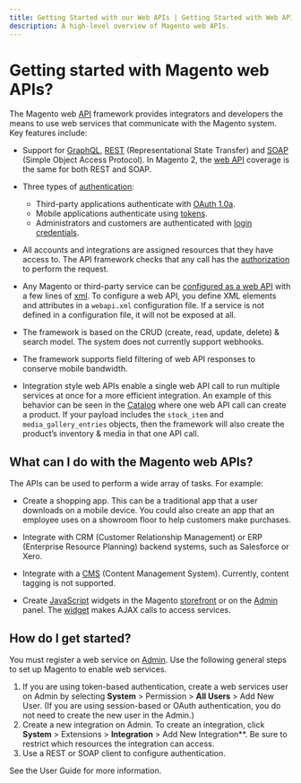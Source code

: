 ```yaml
---
title: Getting Started with our Web APIs | Getting Started with Web APIs
description: A high-level overview of Magento web APIs.
---
```


# Getting started with Magento web APIs?

The Magento web [API](https://glossary.magento.com/api) framework provides integrators and developers the means to use web services that communicate with the Magento system. Key features include:

*  Support for [GraphQL](https://devdocs.magento.com/guides/v2.4/graphql/index.html), [REST](https://devdocs.magento.com/guides/v2.4/rest/bk-rest.html) (Representational State Transfer) and [SOAP](https://devdocs.magento.com/guides/v2.4/soap/bk-soap.html) (Simple Object Access Protocol). In Magento 2, the [web API](https://glossary.magento.com/web-api) coverage is the same for both REST and SOAP.

*  Three types of [authentication](./authentication/index.md):
   *  Third-party applications authenticate with [OAuth 1.0a](./authentication/gs-authentication-oauth.md).
   *  Mobile applications authenticate using [tokens](./authentication/gs-authentication-token.md).
   *  Administrators and customers are authenticated with [login credentials](./authentication/gs-authentication-token.md).

*  All accounts and integrations are assigned resources that they have access to. The API framework checks that any call has the [authorization](https://glossary.magento.com/authorization) to perform the request.

*  Any Magento or third-party service can be [configured as a web API](https://developer.adobe.com/commerce/php/development/components/web-api/services/) with a few lines of [xml](https://glossary.magento.com/xml). To configure a web API, you define XML elements and attributes in a `webapi.xml` configuration file. If a service is not defined in a configuration file, it will not be exposed at all.

*  The framework is based on the CRUD (create, read, update, delete) & search model. The system does not currently support webhooks.

*  The framework supports field filtering of web API responses to conserve mobile bandwidth.

*  Integration style web APIs enable a single web API call to run multiple services at once for a more efficient integration.  An example of this behavior can be seen in the [Catalog](https://glossary.magento.com/catalog) where one web API call can create a product. If your payload includes the `stock_item` and `media_gallery_entries` objects, then the framework will also create the product’s inventory & media in that one API call.

## What can I do with the Magento web APIs?

The APIs can be used to perform a wide array of tasks. For example:

*  Create a shopping app. This can be a traditional app that a user downloads on a mobile device. You could also create an app that an employee uses on a showroom floor to help customers make purchases.

*  Integrate with CRM (Customer Relationship Management) or ERP (Enterprise Resource Planning) backend systems, such as Salesforce or Xero.

*  Integrate with a [CMS](https://glossary.magento.com/cms) (Content Management System). Currently, content tagging is not supported.

*  Create [JavaScript](https://glossary.magento.com/javascript) widgets in the Magento [storefront](https://glossary.magento.com/storefront) or on the [Admin](https://glossary.magento.com/admin) panel. The [widget](https://glossary.magento.com/widget) makes AJAX calls to access services.

## How do I get started?

You must register a web service on [Admin](https://glossary.magento.com/magento-admin). Use the following general steps to set up Magento to enable web services.

1. If you are using token-based authentication, create a web services user on Admin by selecting **System** > Permission > **All Users** > Add New User. (If you are using session-based or OAuth authentication, you do not need to create the new user in the Admin.)
1. Create a new integration on Admin. To create an integration, click **System** > Extensions > **Integration** > Add New Integration**. Be sure to restrict which resources the integration can access.
1. Use a REST or SOAP client to configure authentication.

See the User Guide for more information.
